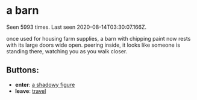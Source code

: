 # a barn

Seen 5993 times. Last seen 2020-08-14T03:30:07.166Z.

once used for housing farm supplies, a barn with chipping paint now rests with its large doors wide open. peering inside, it looks like someone is standing there, watching you as you walk closer.

## Buttons:

- **enter**: [a shadowy figure](a-shadowy-figure-m45mb0.md)
- **leave**: [travel](travel-travel.md)